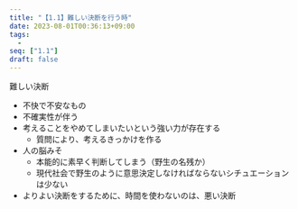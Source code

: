 ```yaml
---
title: "【1.1】難しい決断を行う時"
date: 2023-08-01T00:36:13+09:00
tags: 
  -
seq: ["1.1"]
draft: false
---
```


難しい決断
- 不快で不安なもの
- 不確実性が伴う
- 考えることをやめてしまいたいという強い力が存在する
  - 質問により、考えるきっかけを作る
- 人の脳みそ
  - 本能的に素早く判断してしまう（野生の名残か）
  - 現代社会で野生のように意思決定しなければならないシチュエーションは少ない
- よりよい決断をするために、時間を使わないのは、悪い決断
